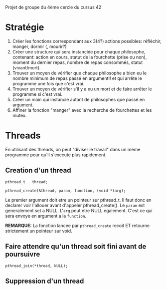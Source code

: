 
Projet de groupe du 4ème cercle du cursus 42 

# Stratégie
1. Créer les fonctions correspondant aux 3(4?) actions possibles: réfléchir, manger, dormir (, mourir?)
2. Créer une structure qui sera instanciée pour chaque philosophe, contenant: action en cours, statut de la fourchette (prise ou non), moment du dernier repas, nombre de repas consommés, statut (vivant/mort).
3. Trouver un moyen de vérifier que chaque philosophe a bien eu le nombre minimum de repas passé en argument!! et qui arrête le programme une fois que c'est vrai.
4. Trouver un moyen de vérifier s'il y a eu un mort et de faire arrêter le programme si c'est vrai.
5. Créer un main qui instancie autant de philosophes que passé en argument.
6. Affiner la fonction "manger" avec la recherche de fourchettes et les mutex.

# Threads
En utilisant des threads, on peut "diviser le travail" dans un meme programme pour qu'il s'execute plus rapidement.
## Creation d'un thread
```
pthread_t   thread;

pthread_create(&thread, param, function, (void *)arg);
```
Le premier argument doit etre un pointeur sur pthread_t. Il faut donc en declarer voir l'allouer avant d'appeler pthread_create().
Le ``param`` est generalement set a NULL.
L'``arg`` peut etre NULL egalement. C'est ce qui sera envoye en argument a la ``function``.

**REMARQUE:** La fonction lancee par ``pthread_create`` recoit ET retourne strictement un pointeur sur void.

## Faire attendre qu'un thread soit fini avant de poursuivre
```
pthread_join(*thread, NULL);
```


## Suppression d'un thread

